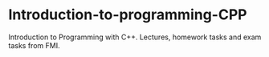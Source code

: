 # Introduction-to-programming-CPP
Introduction to Programming with C++. Lectures, homework tasks and exam tasks from FMI.
